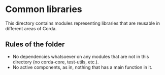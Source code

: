 # Common libraries

This directory contains modules representing libraries that are reusable in different areas of Corda.

## Rules of the folder

- No dependencies whatsoever on any modules that are not in this directory (no corda-core, test-utils, etc.).
- No active components, as in, nothing that has a main function in it.